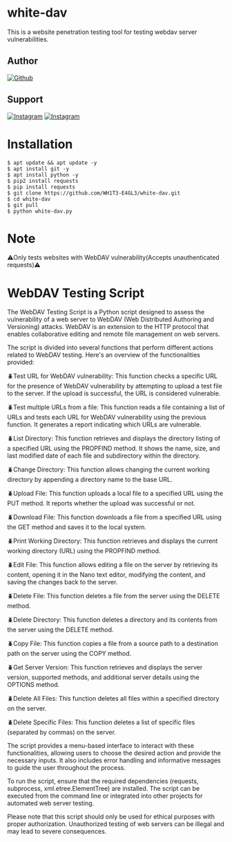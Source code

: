 # white-dav
This is a website penetration testing tool for testing webdav server vulnerabilities.


## Author
<a href="https://github.com/WH1T3-E4GL3"><img title="Github" src="https://img.shields.io/badge/WH1T3-E4GL3-brightgreen?style=for-the-badge&logo=github"></a>
## Support
[![Instagram](https://img.shields.io/badge/TELEGRAM-red?style=for-the-badge&logo=telegram)](https://t.me/Ka_KsHi_HaTaKe)       [![Instagram](https://img.shields.io/badge/INSTAGRAM-FOLLOW-green?style=for-the-badge&logo=instagram)](https://www.instagram.com/_vladimir_putin.___/?igshid=YmMyMTA2M2Y=)


# Installation
    $ apt update && apt update -y
    $ apt install git -y
    $ apt install python -y
    $ pip2 install requests
    $ pip install requests
    $ git clone https://github.com/WH1T3-E4GL3/white-dav.git
    $ cd white-dav
    $ git pull
    $ python white-dav.py
    
    
# Note

⚠️Only tests websites with WebDAV vulnerability(Accepts unauthenticated requests)⚠️ 


# WebDAV Testing Script

The WebDAV Testing Script is a Python script designed to assess the vulnerability of a web server to WebDAV (Web Distributed Authoring and Versioning) attacks. WebDAV is an extension to the HTTP protocol that enables collaborative editing and remote file management on web servers.

The script is divided into several functions that perform different actions related to WebDAV testing. Here's an overview of the functionalities provided:

🪲Test URL for WebDAV vulnerability: This function checks a specific URL for the presence of WebDAV vulnerability by attempting to upload a test file to the server. If the upload is successful, the URL is considered vulnerable.

🪲Test multiple URLs from a file: This function reads a file containing a list of URLs and tests each URL for WebDAV vulnerability using the previous function. It generates a report indicating which URLs are vulnerable.

🪲List Directory: This function retrieves and displays the directory listing of a specified URL using the PROPFIND method. It shows the name, size, and last modified date of each file and subdirectory within the directory.

🪲Change Directory: This function allows changing the current working directory by appending a directory name to the base URL.

🪲Upload File: This function uploads a local file to a specified URL using the PUT method. It reports whether the upload was successful or not.

🪲Download File: This function downloads a file from a specified URL using the GET method and saves it to the local system.

🪲Print Working Directory: This function retrieves and displays the current working directory (URL) using the PROPFIND method.

🪲Edit File: This function allows editing a file on the server by retrieving its content, opening it in the Nano text editor, modifying the content, and saving the changes back to the server.

🪲Delete File: This function deletes a file from the server using the DELETE method.

🪲Delete Directory: This function deletes a directory and its contents from the server using the DELETE method.

🪲Copy File: This function copies a file from a source path to a destination path on the server using the COPY method.

🪲Get Server Version: This function retrieves and displays the server version, supported methods, and additional server details using the OPTIONS method.

🪲Delete All Files: This function deletes all files within a specified directory on the server.

🪲Delete Specific Files: This function deletes a list of specific files (separated by commas) on the server.

The script provides a menu-based interface to interact with these functionalities, allowing users to choose the desired action and provide the necessary inputs. It also includes error handling and informative messages to guide the user throughout the process.

To run the script, ensure that the required dependencies (requests, subprocess, xml.etree.ElementTree) are installed. The script can be executed from the command line or integrated into other projects for automated web server testing.

Please note that this script should only be used for ethical purposes with proper authorization. Unauthorized testing of web servers can be illegal and may lead to severe consequences.
